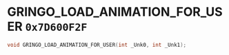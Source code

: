 # GRINGO_LOAD_ANIMATION_FOR_USER `0x7D600F2F`

```cpp
void GRINGO_LOAD_ANIMATION_FOR_USER(int _Unk0, int _Unk1);
```